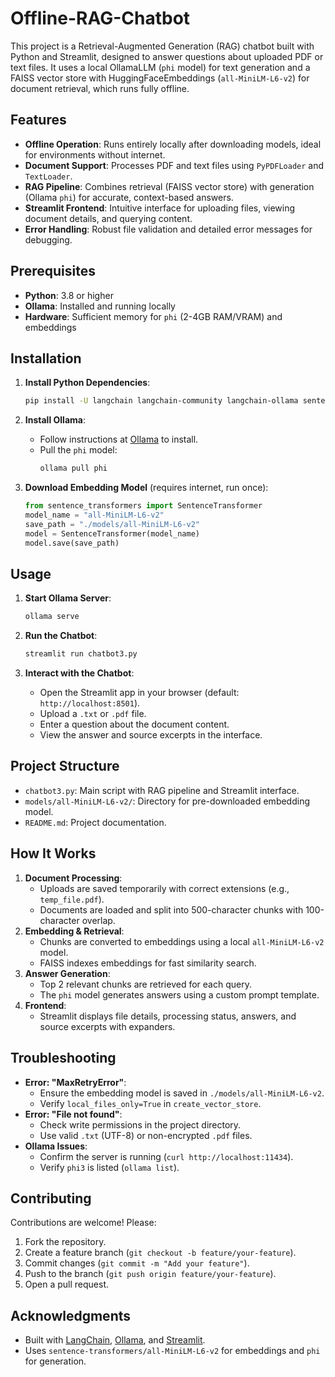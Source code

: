 # Offline-RAG-Chatbot
This project is a Retrieval-Augmented Generation (RAG) chatbot built with Python and Streamlit, designed to answer questions about uploaded PDF or text files. It uses a local OllamaLLM (`phi` model) for text generation and a FAISS vector store with HuggingFaceEmbeddings (`all-MiniLM-L6-v2`) for document retrieval, which runs fully offline.


## Features
- **Offline Operation**: Runs entirely locally after downloading models, ideal for environments without internet.
- **Document Support**: Processes PDF and text files using `PyPDFLoader` and `TextLoader`.
- **RAG Pipeline**: Combines retrieval (FAISS vector store) with generation (Ollama `phi`) for accurate, context-based answers.
- **Streamlit Frontend**: Intuitive interface for uploading files, viewing document details, and querying content.
- **Error Handling**: Robust file validation and detailed error messages for debugging.

## Prerequisites
- **Python**: 3.8 or higher
- **Ollama**: Installed and running locally
- **Hardware**: Sufficient memory for `phi` (2-4GB RAM/VRAM) and embeddings

## Installation

1. **Install Python Dependencies**:
   ```bash
   pip install -U langchain langchain-community langchain-ollama sentence-transformers transformers faiss-cpu streamlit pypdf
   ```

2. **Install Ollama**:
   - Follow instructions at [Ollama](https://ollama.com/) to install.
   - Pull the `phi` model:
     ```bash
     ollama pull phi
     ```

3. **Download Embedding Model** (requires internet, run once):
   ```python
   from sentence_transformers import SentenceTransformer
   model_name = "all-MiniLM-L6-v2"
   save_path = "./models/all-MiniLM-L6-v2"
   model = SentenceTransformer(model_name)
   model.save(save_path)
   ```

## Usage
1. **Start Ollama Server**:
   ```bash
   ollama serve
   ```

2. **Run the Chatbot**:
   ```bash
   streamlit run chatbot3.py
   ```

3. **Interact with the Chatbot**:
   - Open the Streamlit app in your browser (default: `http://localhost:8501`).
   - Upload a `.txt` or `.pdf` file.
   - Enter a question about the document content.
   - View the answer and source excerpts in the interface.

## Project Structure
- `chatbot3.py`: Main script with RAG pipeline and Streamlit interface.
- `models/all-MiniLM-L6-v2/`: Directory for pre-downloaded embedding model.
- `README.md`: Project documentation.

## How It Works
1. **Document Processing**:
   - Uploads are saved temporarily with correct extensions (e.g., `temp_file.pdf`).
   - Documents are loaded and split into 500-character chunks with 100-character overlap.
2. **Embedding & Retrieval**:
   - Chunks are converted to embeddings using a local `all-MiniLM-L6-v2` model.
   - FAISS indexes embeddings for fast similarity search.
3. **Answer Generation**:
   - Top 2 relevant chunks are retrieved for each query.
   - The `phi` model generates answers using a custom prompt template.
4. **Frontend**:
   - Streamlit displays file details, processing status, answers, and source excerpts with expanders.

## Troubleshooting
- **Error: "MaxRetryError"**:
  - Ensure the embedding model is saved in `./models/all-MiniLM-L6-v2`.
  - Verify `local_files_only=True` in `create_vector_store`.
- **Error: "File not found"**:
  - Check write permissions in the project directory.
  - Use valid `.txt` (UTF-8) or non-encrypted `.pdf` files.
- **Ollama Issues**:
  - Confirm the server is running (`curl http://localhost:11434`).
  - Verify `phi3` is listed (`ollama list`).

## Contributing
Contributions are welcome! Please:
1. Fork the repository.
2. Create a feature branch (`git checkout -b feature/your-feature`).
3. Commit changes (`git commit -m "Add your feature"`).
4. Push to the branch (`git push origin feature/your-feature`).
5. Open a pull request.


## Acknowledgments
- Built with [LangChain](https://python.langchain.com/), [Ollama](https://ollama.com/), and [Streamlit](https://streamlit.io/).
- Uses `sentence-transformers/all-MiniLM-L6-v2` for embeddings and `phi` for generation.
